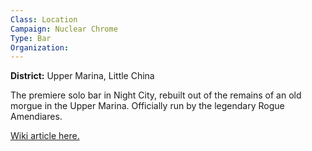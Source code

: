 ```yaml
---
Class: Location
Campaign: Nuclear Chrome
Type: Bar
Organization:
---
```

**District:** Upper Marina, Little China

The premiere solo bar in Night City, rebuilt out of the remains of an old morgue in the Upper Marina. Officially run by the legendary Rogue Amendiares.

[Wiki article here.](https://cyberpunk.fandom.com/wiki/Afterlife)